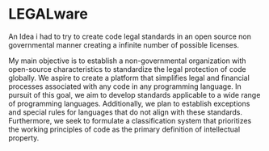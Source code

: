 # LEGALware
An Idea i had to try to create code legal standards in an open source non governmental manner creating a infinite number of possible licenses.

My main objective is to establish a non-governmental organization with open-source characteristics to standardize the legal protection of code globally. We aspire to create a platform that simplifies legal and financial processes associated with any code in any programming language. In pursuit of this goal, we aim to develop standards applicable to a wide range of programming languages. Additionally, we plan to establish exceptions and special rules for languages that do not align with these standards. Furthermore, we seek to formulate a classification system that prioritizes the working principles of code as the primary definition of intellectual property.
